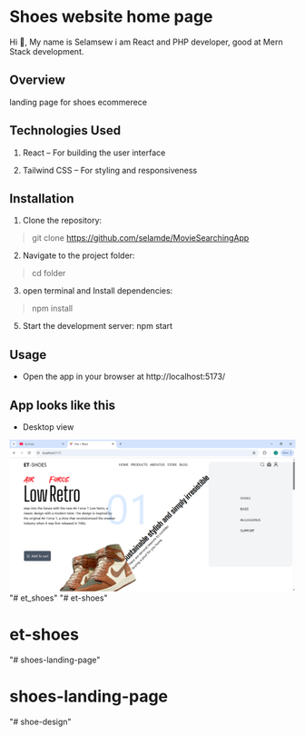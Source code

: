 # Shoes website home page

Hi 👋, My name is Selamsew i am React and PHP developer, good at Mern Stack development.
## Overview
landing page for shoes ecommerece



## Technologies Used

1. React – For building the user interface

2. Tailwind CSS – For styling and responsiveness



## Installation

1. Clone the repository:

> git clone https://github.com/selamde/MovieSearchingApp

2. Navigate to the project folder:

> cd folder

3. open terminal and Install dependencies:

> npm install



5. Start the development server:
npm start

## Usage

- Open the app in your browser at http://localhost:5173/


## App looks like this

- Desktop view

![Reference Image](public/demo.png)
"# et_shoes" 
"# et-shoes" 
# et-shoes
"# shoes-landing-page" 
# shoes-landing-page
"# shoe-design" 
